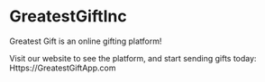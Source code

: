 # GreatestGiftInc
Greatest Gift is an online gifting platform!

Visit our website to see the platform, and start sending gifts today:
Https://GreatestGiftApp.com
